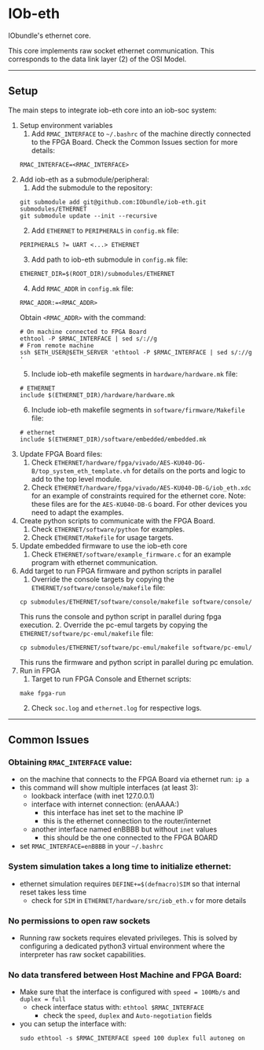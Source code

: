 # IOb-eth
IObundle's ethernet core.

This core implements raw socket ethernet communication. This corresponds to the
data link layer (2) of the OSI Model.

* * *
## Setup
The main steps to integrate iob-eth core into an iob-soc system:
1. Setup environment variables
    1. Add `RMAC_INTERFACE` to `~/.bashrc` of the machine directly connected to
    the FPGA Board. Check the Common Issues section for more details:
    ```
    RMAC_INTERFACE=<RMAC_INTERFACE>
    ``` 
2. Add iob-eth as a submodule/peripheral:
    1. Add the submodule to the repository:
    ```
    git submodule add git@github.com:IObundle/iob-eth.git submodules/ETHERNET
    git submodule update --init --recursive
    ```
    2. Add `ETHERNET` to `PERIPHERALS` in `config.mk` file:
    ```
    PERIPHERALS ?= UART <...> ETHERNET
    ```
    3. Add path to iob-eth submodule in `config.mk` file:
    ```
    ETHERNET_DIR=$(ROOT_DIR)/submodules/ETHERNET
    ```
    4. Add `RMAC_ADDR` in `config.mk` file:
    ```
    RMAC_ADDR:=<RMAC_ADDR>
    ```
    Obtain `<RMAC_ADDR>` with the command:
    ```
    # On machine connected to FPGA Board
    ethtool -P $RMAC_INTERFACE | sed s/://g
    # From remote machine
    ssh $ETH_USER@$ETH_SERVER 'ethtool -P $RMAC_INTERFACE | sed s/://g '
    ```
    5. Include iob-eth makefile segments in `hardware/hardware.mk` file:
    ```
    # ETHERNET
    include $(ETHERNET_DIR)/hardware/hardware.mk
    ```
    6. Include iob-eth makefile segments in `software/firmware/Makefile` file:
    ```
    # ethernet
    include $(ETHERNET_DIR)/software/embedded/embedded.mk
    ```
3. Update FPGA Board files:
    1. Check 
    `ETHERNET/hardware/fpga/vivado/AES-KU040-DG-B/top_system_eth_template.vh`
    for details on the ports and logic to add to the top level module.
    2. Check `ETHERNET/hardware/fpga/vivado/AES-KU040-DB-G/iob_eth.xdc` for an
    example of constraints required for the ethernet core.
    Note: these files are for the `AES-KU040-DB-G` board. For other devices you
    need to adapt the examples.
4. Create python scripts to communicate with the FPGA Board.
    1. Check `ETHERNET/software/python` for examples.
    2. Check `ETHERNET/Makefile` for usage targets.
5. Update embedded firmware to use the iob-eth core
    1. Check `ETHERNET/software/example_firmware.c` for an example program with
    ethernet communication.
6. Add target to run FPGA firmware and python scripts in parallel
    1. Override the console targets by copying the
       `ETHERNET/software/console/makefile` file:
    ```
    cp submodules/ETHERNET/software/console/makefile software/console/
    ```
    This runs the console and python script in parallel during fpga execution.
    2. Override the pc-emul targets by copying the
       `ETHERNET/software/pc-emul/makefile` file:
    ```
    cp submodules/ETHERNET/software/pc-emul/makefile software/pc-emul/
    ```
    This runs the firmware and python script in parallel during pc emulation.
7. Run in FPGA
    1. Target to run FPGA Console and Ethernet scripts:
    ```
    make fpga-run
    ```
    2. Check `soc.log` and `ethernet.log` for respective logs.

* * *
## Common Issues
### Obtaining `RMAC_INTERFACE` value:
- on the machine that connects to the FPGA Board via ethernet run: `ip a`
- this command will show multiple interfaces (at least 3):
  - lookback interface (with inet 127.0.0.1)
  - interface with internet connection: (enAAAA:)
    - this interface has inet set to the machine IP
    - this is the ethernet connection to the router/internet
  - another interface named enBBBB but without `inet` values
    - this should be the one connected to the FPGA BOARD
- set `RMAC_INTERFACE=enBBBB` in your `~/.bashrc`
### System simulation takes a long time to initialize ethernet:
- ethernet simulation requires `DEFINE+=$(defmacro)SIM` so that internal reset takes less time 
  - check for `SIM` in `ETHERNET/hardware/src/iob_eth.v` for more details
### No permissions to open raw sockets
- Running raw sockets requires elevated privileges. This is solved by 
configuring a dedicated python3 virtual environment where the interpreter has 
raw socket capabilities.
### No data transfered between Host Machine and FPGA Board:
- Make sure that the interface is configured with `speed = 100Mb/s` and `duplex = full`
  - check interface status with: `ethtool $RMAC_INTERFACE`
    - check the `speed`, `duplex` and `Auto-negotiation` fields
- you can setup the interface with:
  ```
  sudo ethtool -s $RMAC_INTERFACE speed 100 duplex full autoneg on
  ```
